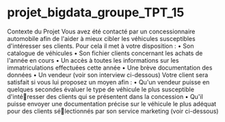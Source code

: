 # projet_bigdata_groupe_TPT_15

Contexte du Projet 
Vous avez été contacté par un concessionnaire automobile afin de l'aider à mieux cibler les véhicules 
susceptibles d'intéresser ses clients. Pour cela il met à votre disposition : 
• Son catalogue de véhicules 
• Son fichier clients concernant les achats de l'année en cours 
• Un accès à toutes les informations sur les immatriculations effectuées cette année 
• Une brève documentation des données 
• Un vendeur (voir son interview ci-dessous) 
Votre client sera satisfait si vous lui proposez un moyen afin : 
• Qu'un vendeur puisse en quelques secondes évaluer le type de véhicule le plus susceptible d'intéresser des clients qui se présentent dans la concession 
• Qu'il puisse envoyer une documentation précise sur le véhicule le plus adéquat pour des clients sélectionnés par son service marketing (voir ci-dessous)
